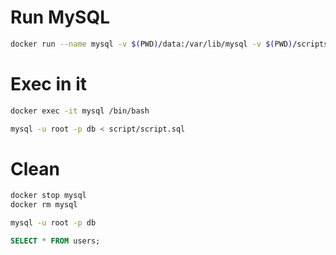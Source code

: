 # Run MySQL

```bash
docker run --name mysql -v $(PWD)/data:/var/lib/mysql -v $(PWD)/scripts:/script -e MYSQL_ROOT_PASSWORD=root -e MYSQL_DATABASE=db -d mysql:8
```

# Exec in it

```bash
docker exec -it mysql /bin/bash
```

```bash
mysql -u root -p db < script/script.sql
```

# Clean
```bash
docker stop mysql
docker rm mysql
```


```bash
mysql -u root -p db
```

```sql
SELECT * FROM users;
```
